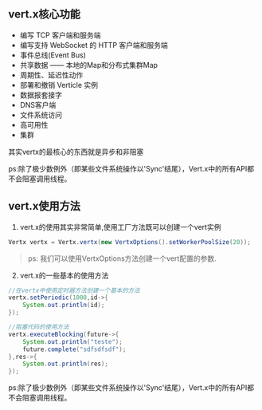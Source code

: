 ## vert.x核心功能

- 编写 TCP 客户端和服务端
- 编写支持 WebSocket 的 HTTP 客户端和服务端
- 事件总线(Event Bus)
- 共享数据 —— 本地的Map和分布式集群Map
- 周期性、延迟性动作
- 部署和撤销 Verticle 实例
- 数据报套接字
- DNS客户端
- 文件系统访问
- 高可用性
- 集群

其实vertx的最核心的东西就是异步和非阻塞

ps:除了极少数例外（即某些文件系统操作以'Sync'结尾），Vert.x中的所有API都不会阻塞调用线程。

## vert.x使用方法

1. vert.x的使用其实非常简单,使用工厂方法既可以创建一个vert实例

```java
Vertx vertx = Vertx.vertx(new VertxOptions().setWorkerPoolSize(20));
```

> ps: 我们可以使用VertxOptions方法创建一个vert配置的参数.

2. vert.x的一些基本的使用方法

```java
//在vertx中使用定时器方法创建一个基本的方法
vertx.setPeriodic(1000,id->{
    System.out.println(id);
});

//阻塞代码的使用方法
vertx.executeBlocking(future->{
    System.out.println("teste");
    future.complete("sdfsdfsdf");
},res->{
    System.out.println(res);
});
```

ps:除了极少数例外（即某些文件系统操作以'Sync'结尾），Vert.x中的所有API都不会阻塞调用线程。